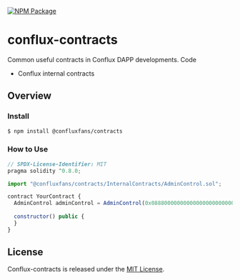 [![NPM Package](https://img.shields.io/npm/v/@confluxfans/contracts.svg)](https://www.npmjs.org/package/@confluxfans/contracts)

# conflux-contracts
Common useful contracts in Conflux DAPP developments. Code

* Conflux internal contracts


## Overview

### Install
```sh
$ npm install @confluxfans/contracts
```

### How to Use
```js
// SPDX-License-Identifier: MIT
pragma solidity ^0.8.0;

import "@confluxfans/contracts/InternalContracts/AdminControl.sol";

contract YourContract {
  AdminControl adminControl = AdminControl(0x0888000000000000000000000000000000000000);
  
  constructor() public {
  }
}
```


## License

Conflux-contracts is released under the [MIT License](LICENSE).